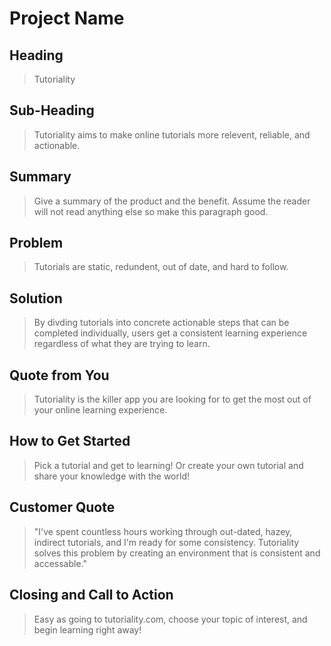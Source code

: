 # Project Name #

<!--
> This material was originally posted [here](http://www.quora.com/What-is-Amazons-approach-to-product-development-and-product-management). It is reproduced here for posterities sake.

There is an approach called "working backwards" that is widely used at Amazon. They work backwards from the customer, rather than starting with an idea for a product and trying to bolt customers onto it. While working backwards can be applied to any specific product decision, using this approach is especially important when developing new products or features.

For new initiatives a product manager typically starts by writing an internal press release announcing the finished product. The target audience for the press release is the new/updated product's customers, which can be retail customers or internal users of a tool or technology. Internal press releases are centered around the customer problem, how current solutions (internal or external) fail, and how the new product will blow away existing solutions.

If the benefits listed don't sound very interesting or exciting to customers, then perhaps they're not (and shouldn't be built). Instead, the product manager should keep iterating on the press release until they've come up with benefits that actually sound like benefits. Iterating on a press release is a lot less expensive than iterating on the product itself (and quicker!).

If the press release is more than a page and a half, it is probably too long. Keep it simple. 3-4 sentences for most paragraphs. Cut out the fat. Don't make it into a spec. You can accompany the press release with a FAQ that answers all of the other business or execution questions so the press release can stay focused on what the customer gets. My rule of thumb is that if the press release is hard to write, then the product is probably going to suck. Keep working at it until the outline for each paragraph flows.

Oh, and I also like to write press-releases in what I call "Oprah-speak" for mainstream consumer products. Imagine you're sitting on Oprah's couch and have just explained the product to her, and then you listen as she explains it to her audience. That's "Oprah-speak", not "Geek-speak".

Once the project moves into development, the press release can be used as a touchstone; a guiding light. The product team can ask themselves, "Are we building what is in the press release?" If they find they're spending time building things that aren't in the press release (overbuilding), they need to ask themselves why. This keeps product development focused on achieving the customer benefits and not building extraneous stuff that takes longer to build, takes resources to maintain, and doesn't provide real customer benefit (at least not enough to warrant inclusion in the press release).
 -->

## Heading ##
  > Tutoriality

## Sub-Heading ##
  > Tutoriality aims to make online tutorials more relevent, reliable,  and actionable.

## Summary ##
  > Give a summary of the product and the benefit. Assume the reader will not read anything else so make this paragraph good.


## Problem ##
  > Tutorials are static, redundent, out of date, and hard to follow.

## Solution ##
  > By divding tutorials into concrete actionable steps that can be completed individually, users get a consistent learning experience regardless of what they are trying to learn.

## Quote from You ##
  > Tutoriality is the killer app you are looking for to get the most out of your online learning experience.

## How to Get Started ##
  > Pick a tutorial and get to learning! Or create your own tutorial and share your knowledge with the world!

## Customer Quote ##
  > "I've spent countless hours working through out-dated, hazey, indirect tutorials, and I'm ready for some consistency. Tutoriality solves this problem by creating an environment that is consistent and accessable."

## Closing and Call to Action ##
  > Easy as going to tutoriality.com, choose your topic of interest, and begin learning right away!
